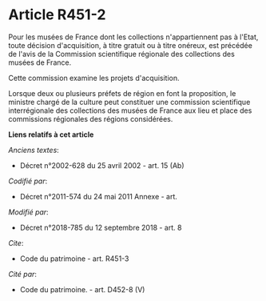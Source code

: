 # Article R451-2

Pour les musées de France dont les collections n'appartiennent pas à l'Etat, toute décision d'acquisition, à titre gratuit ou
à titre onéreux, est précédée de l'avis de la Commission scientifique régionale des collections des musées de France.

Cette commission examine les projets d'acquisition.

Lorsque deux ou plusieurs préfets de région en font la proposition, le ministre chargé de la culture peut constituer une
commission scientifique interrégionale des collections des musées de France aux lieu et place des commissions régionales des
régions considérées.

**Liens relatifs à cet article**

_Anciens textes_:

  - Décret n°2002-628 du 25 avril 2002 - art. 15 (Ab)

_Codifié par_:

  - Décret n°2011-574 du 24 mai 2011 Annexe - art.

_Modifié par_:

  - Décret n°2018-785 du 12 septembre 2018 - art. 8

_Cite_:

  - Code du patrimoine - art. R451-3

_Cité par_:

  - Code du patrimoine. - art. D452-8 (V)
